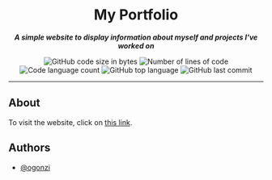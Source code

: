 <h1 align="center">
	My Portfolio
</h1>

<p align="center">
	<b><i>A simple website to display information about myself and projects I've worked on</i></b><br>
</p>
<p align="center">
	<img alt="GitHub code size in bytes" src="https://img.shields.io/github/languages/code-size/ogonzi/ogonzi.github.io?color=lightblue" />
	<img alt="Number of lines of code" src="https://img.shields.io/tokei/lines/github/ogonzi/ogonzi.github.io?color=critical" />
	<img alt="Code language count" src="https://img.shields.io/github/languages/count/ogonzi/ogonzi.github.io?color=yellow" />
	<img alt="GitHub top language" src="https://img.shields.io/github/languages/top/ogonzi/ogonzi.github.io?color=blue" />
	<img alt="GitHub last commit" src="https://img.shields.io/github/last-commit/ogonzi/ogonzi.github.io?color=green" />
</p>

---

## About

To visit the website, click on [this link](https://ogonzi.github.io/).

## Authors

- [@ogonzi](https://www.github.com/ogonzi)

